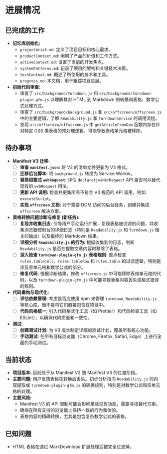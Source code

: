 # 进展情况

## 已完成的工作

- **记忆库初始化:**
  - `projectbrief.md`: 定义了项目目标和核心需求。
  - `productContext.md`: 阐明了产品的价值和工作方式。
  - `activeContext.md`: 设置了当前的开发焦点。
  - `systemPatterns.md`: 记录了项目的架构和关键技术决策。
  - `techContext.md`: 概述了所使用的技术和工具。
  - `progress.md`: 本文档，用于跟踪项目进展。
- **初始代码审查:**
  - 审查了 `src/background/turndown.js` 和 `src/background/turndown-plugin-gfm.js` 以理解其对 HTML 到 Markdown 的转换和表格、数学公式处理方式。
  - 审查了 `src/background/background.js` 和 `src/offscreen/offscreen.js` 中的主要逻辑，了解 `Readability.js` 和 `TurndownService` 的调用流程。
  - 发现 `src/offscreen/offscreen.js` 中 `getArticleFromDom` 函数内存在针对特定 CSS 类表格的预处理逻辑，可能导致表格单元格被移除。

## 待办事项

- **Manifest V3 迁移:**
  - [ ] **审查 `manifest.json`:** 将 V2 的清单文件更新为 V3 格式。
  - [ ] **迁移后台脚本:** 将 `background.js` 转换为 Service Worker。
  - [ ] **替换阻塞式 `webRequest`:** 评估 `declarativeNetRequest` API 是否可以替代现有的 `webRequest` 用法。
  - [ ] **更新 API 调用:** 检查并更新所有不符合 V3 规范的 API 调用，例如 `executeScript`。
  - [ ] **实现 `offscreen` 文档:** 对于需要 DOM 访问的后台任务，创建并集成 `offscreen` 解决方案。

- **表格转换问题诊断与修复 (新任务):**
  - [ ] **复现并收集日志:** 引导用户手动运行扩展，复现表格被过滤的问题，并收集浏览器控制台的详细日志（特别是 `Readability.js` 和 `Turndown.js` 相关的输出）以及最终的 Markdown 结果。
  - [ ] **详细分析 `Readability.js` 的行为:** 根据收集到的日志，判断 `Readability.js` 是否在提取文章内容时移除了表格。
  - [ ] **深入检查 `turndown-plugin-gfm.js` 表格规则:** 重点检查 `rules.tableCell`、`rules.tableRow` 和 `rules.table` 的过滤逻辑，特别是涉及空单元格和数学公式的部分。
  - [ ] **修复代码:** 根据诊断结果，修改 `offscreen.js` 中可能移除表格单元格的代码，以及 `turndown-plugin-gfm.js` 中可能导致表格内容丢失或格式错误的规则。

- **代码重构与现代化:**
  - [ ] **评估依赖管理:** 考虑是否应使用 npm 来管理 `turndown`, `Readability.js` 等核心库，而不是将它们直接包含在项目中。
  - [ ] **代码风格统一:** 引入代码格式化工具（如 Prettier）和代码检查工具（如 ESLint），以确保代码质量和一致性。

- **测试:**
  - [ ] **创建测试计划:** 为 V3 版本制定详细的测试计划，覆盖所有核心功能。
  - [ ] **手动测试:** 在所有目标浏览器（Chrome, Firefox, Safari, Edge）上进行全面的手动测试。

## 当前状态

- **项目版本:** 目前处于从 Manifest V2 到 Manifest V3 的过渡阶段。
- **主要问题:** 用户反馈表格在转换后丢失。初步分析指向 `Readability.js` 的内容提取或 `turndown-plugin-gfm.js` 的转换规则，特别是对数学公式和空单元格的处理。
- **主要风险:**
  - Manifest V3 的 API 限制可能会影响某些现有功能，需要寻找替代方案。
  - 确保在所有支持的浏览器上保持一致的行为和体验。
  - 表格内容的精确转换，尤其是包含复杂数学公式的表格。

## 已知问题

- HTML 表格在通过 MarkDownload 扩展处理后被完全过滤掉。
